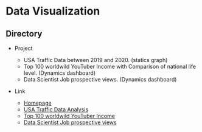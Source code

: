 # Data Visualization 

## Directory

- Project
  - USA Traffic Data between 2019 and 2020. (statics graph)
  - Top 100 worldwild YouTuber Income with Comparison of national life level. (Dynamics dashboard)
  - Data Scientist Job prospective views. (Dynamics dashboard)

- Link
  - [Homepage](https://okty1227.github.io/bie_portfolio/)
  - [USA Traffic Data Analysis](https://okty1227.github.io/bie_portfolio/assignment2/)
  - [Top 100 worldwild YouTuber Income](https://okty1227.github.io/bie_portfolio/assignment1/)
  - [ Data Scientist Job prospective views](https://okty1227.github.io/bie_portfolio/final_project/)
